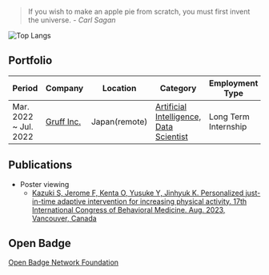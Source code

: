 > If you wish to make an apple pie from scratch, you must first invent the universe. *- Carl Sagan*

![Top Langs](https://github-readme-stats-git-masterrstaa-rickstaa.vercel.app/api/top-langs/?username=mxvish&layout=compact&count_private=true&show_icons=true&langs_count=10&hide=html,css&theme=codeSTACKr)

## Portfolio

Period | Company | Location | Category | Employment Type
-- | -- | -- | -- | --
Mar. 2022 ~  Jul. 2022 | [Gruff Inc.](https://gruff.co.jp) | Japan(remote) | [Artificial Intelligence, Data Scientist](https://01intern.com/job/1493.html) | Long Term Internship

## Publications
- Poster viewing
  - [Kazuki S, Jerome F, Kenta O, Yusuke Y, Jinhyuk K. Personalized just-in-time adaptive intervention for increasing physical activity. 17th International Congress of Behavioral Medicine. Aug. 2023, Vancouver, Canada](https://icbm2023.com/wp-content/uploads/2023/08/ICBM-2023_Program-Abstract-Book-1.pdf#page=448)

## Open Badge
[Open Badge Network Foundation](https://www.openbadge-global.com/ns/portal/openbadge/public/assertions/user/REd1VVV0aDVRUlZINkczREdaL0tsZz09)
